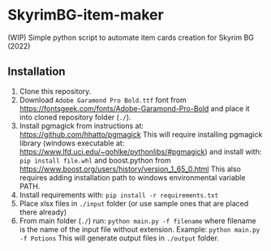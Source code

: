# SkyrimBG-item-maker
(WIP) Simple python script to automate item cards creation for Skyrim BG (2022)

## Installation

1. Clone this repository.
2. Download `Adobe Garamond Pro Bold.ttf` font from
https://fontsgeek.com/fonts/Adobe-Garamond-Pro-Bold
and place it into cloned repository folder (`./`).
3. Install pgmagick from instructions at:
https://github.com/hhatto/pgmagick
This will require installing pgmagick library (windows executable at: https://www.lfd.uci.edu/~gohlke/pythonlibs/#pgmagick) and install with:
`pip install file.whl`
and boost.python from https://www.boost.org/users/history/version_1_65_0.html
This also requires adding installation path to windows environmental variable PATH.
4. Install requirements with:
`pip install -r requirements.txt`
5. Place xlsx files in `./input` folder (or use sample ones that are placed there already)
6. From main folder (`./`) run:
`python main.py -f filename`
where filename is the name of the input file without extension. Example:
`python main.py -f Potions`
This will generate output files in `./output` folder.

